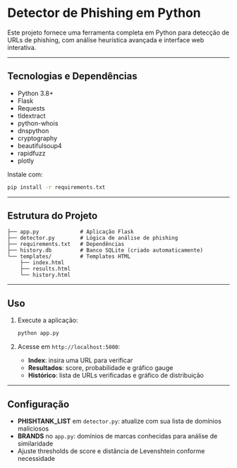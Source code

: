 # Detector de Phishing em Python

Este projeto fornece uma ferramenta completa em Python para detecção de URLs de phishing, com análise heurística avançada e interface web interativa.

---

## Tecnologias e Dependências

* Python 3.8+
* Flask
* Requests
* tldextract
* python-whois
* dnspython
* cryptography
* beautifulsoup4
* rapidfuzz
* plotly

Instale com:

```bash
pip install -r requirements.txt
```

---

## Estrutura do Projeto

```
├── app.py             # Aplicação Flask
├── detector.py        # Lógica de análise de phishing
├── requirements.txt   # Dependências
├── history.db         # Banco SQLite (criado automaticamente)
└── templates/         # Templates HTML
    ├── index.html
    ├── results.html
    └── history.html
```

---

## Uso

1. Execute a aplicação:

   ```bash
   python app.py
   ```
2. Acesse em `http://localhost:5000`:

   * **Index**: insira uma URL para verificar
   * **Resultados**: score, probabilidade e gráfico gauge
   * **Histórico**: lista de URLs verificadas e gráfico de distribuição

---

## Configuração

* **PHISHTANK\_LIST** em `detector.py`: atualize com sua lista de domínios maliciosos
* **BRANDS** no `app.py`: domínios de marcas conhecidas para análise de similaridade
* Ajuste thresholds de score e distância de Levenshtein conforme necessidade




